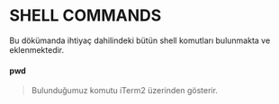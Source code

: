 # SHELL COMMANDS
Bu dökümanda ihtiyaç dahilindeki bütün shell komutları bulunmakta ve eklenmektedir.

#### pwd
> Bulunduğumuz komutu iTerm2 üzerinden gösterir.
